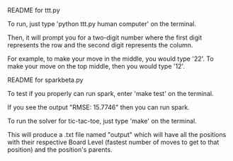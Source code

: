 README for ttt.py

To run, just type
'python ttt.py human computer' on the terminal.

Then, it will prompt you for a two-digit number where the first digit represents the row and the second digit represents the column.

For example, to make your move in the middle, you would type '22'.
To make your move on the top middle, then you would type '12'.



README for sparkbeta.py

To test if you properly can run spark, enter
'make test' on the terminal.

If you see the output "RMSE: 15.7746" then you can run spark.

To run the solver for tic-tac-toe, just type
'make' on the terminal.

This will produce a .txt file named "output" which will have all the positions
with their respective Board Level (fastest number of moves to get to that position) and 
the position's parents.